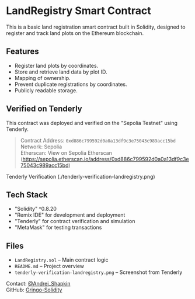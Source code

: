 # LandRegistry Smart Contract

This is a basic land registration smart contract built in Solidity, designed to register and track land plots on the Ethereum blockchain.

##  Features

- Register land plots by coordinates.
- Store and retrieve land data by plot ID.
- Mapping of ownership.
- Prevent duplicate registrations by coordinates.
- Publicly readable storage.

##  Verified on Tenderly

This contract was deployed and verified on the "Sepolia Testnet" using Tenderly.

>  Contract Address: `0xd886c799592d0a0a13df9c3e75043c989acc15bd`  
>  Network: Sepolia  
>  Etherscan: View on Sepolia Etherscan (https://sepolia.etherscan.io/address/0xd886c799592d0a0a13df9c3e75043c989acc15bd)

Tenderly Verification (./tenderly-verification-landregistry.png)

##  Tech Stack

- "Solidity" ^0.8.20
- "Remix IDE" for development and deployment
- "Tenderly" for contract verification and simulation
- "MetaMask" for testing transactions

##  Files

- `LandRegistry.sol` – Main contract logic
- `README.md` – Project overview
- `tenderly-verification-landregistry.png` – Screenshot from Tenderly



 Contact: [@Andrei_Shapkin](https://t.me/Andrei_Shapkin)  
 GitHub: [Gringo-Solidity](https://github.com/Gringo-Solidity)
